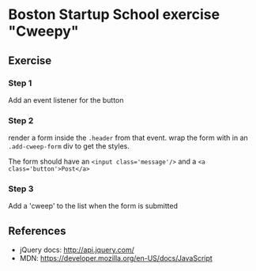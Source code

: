 Boston Startup School exercise "Cweepy"
=========

## Exercise

### Step 1
Add an event listener for the button 

### Step 2
render a form inside the `.header` from that event.
wrap the form with in an `.add-cweep-form` div to get the styles.

The form should have an `<input class='message'/>`
and a `<a class='button'>Post</a>`

### Step 3
Add a 'cweep' to the list when the form is submitted

## References

- jQuery docs: http://api.jquery.com/
- MDN: https://developer.mozilla.org/en-US/docs/JavaScript
